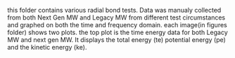 this folder contains various radial bond tests. Data was manualy collected from both Next Gen MW and Legacy MW from different test circumstances and graphed on both the time and frequency domain. each image(in figures folder) shows two plots. the top plot is the time energy data for both Legacy MW and next gen MW. It displays the total energy (te) potential energy (pe) and the kinetic energy (ke). 
